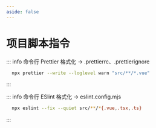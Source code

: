 ```yaml
---
aside: false
---
```


# 项目脚本指令

::: info 命令行 Prettier 格式化 -> <a :href="prettierrc" target="_blank">.prettierrc</a>、<a :href="prettierignore" target="_blank">.prettierignore</a>

```bash
  npx prettier --write --loglevel warn "src/**/*.vue"
```

:::

::: info 命令行 ESlint 格式化 -> <a :href="eslintconfigmjs" target="_blank">eslint.config.mjs</a>

```bash
  npx eslint --fix --quiet src/**/*{.vue,.tsx,.ts}
```

:::

<script setup lang="ts">
import { ref } from 'vue'
import { onMounted } from 'vue'

const prettierrc = ref('https://github.com/antd-templater/vue-template-3.x/blob/main/.prettierrc')
const prettierignore = ref('https://github.com/antd-templater/vue-template-3.x/blob/main/.prettierignore')
const eslintconfigmjs = ref('https://github.com/antd-templater/vue-template-3.x/blob/main/eslint.config.mjs')

onMounted(() => {
  const href = window.location.href
  const gitee = 'https://antd-templater.gitee.io/'

  if (href.startsWith(gitee)) {
    prettierrc.value = 'https://gitee.com/antd-templater/vue-template-3.x/blob/main/.prettierrc'
    prettierignore.value = 'https://gitee.com/antd-templater/vue-template-3.x/blob/main/.prettierignore'
    eslintconfigmjs.value = 'https://gitee.com/antd-templater/vue-template-3.x/blob/main/eslint.config.mjs'
  }
})
</script>
